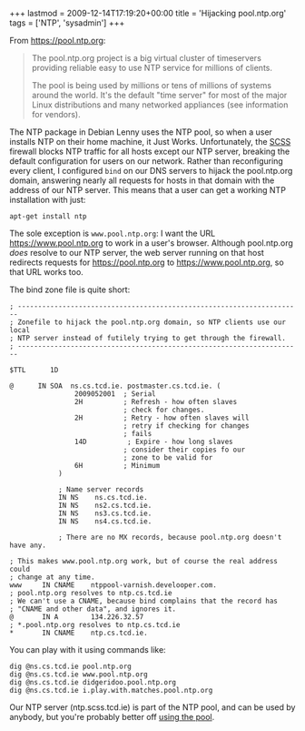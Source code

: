 +++
lastmod = 2009-12-14T17:19:20+00:00
title = 'Hijacking pool.ntp.org'
tags = ['NTP', 'sysadmin']
+++

From <https://pool.ntp.org>:

> The pool.ntp.org project is a big virtual cluster of timeservers providing
> reliable easy to use NTP service for millions of clients.
>
> The pool is being used by millions or tens of millions of systems around the
> world. It's the default "time server" for most of the major Linux
> distributions and many networked appliances (see information for vendors).

The NTP package in Debian Lenny uses the NTP pool, so when a user installs NTP
on their home machine, it Just Works. Unfortunately, the
[SCSS](https://www.scss.tcd.ie/) firewall blocks NTP traffic for all hosts
except our NTP server, breaking the default configuration for users on our
network. Rather than reconfiguring every client, I configured `bind` on our DNS
servers to hijack the pool.ntp.org domain, answering nearly all requests for
hosts in that domain with the address of our NTP server. This means that a user
can get a working NTP installation with just:

```shell
apt-get install ntp
```

The sole exception is `www.pool.ntp.org`: I want the URL
<https://www.pool.ntp.org> to work in a user's browser. Although pool.ntp.org
_does_ resolve to our NTP server, the web server running on that host redirects
requests for <https://pool.ntp.org> to <https://www.pool.ntp.org>, so that URL
works too.

The bind zone file is quite short:

<!-- markdownlint-disable MD010 -->

```bindzone
; ----------------------------------------------------------------------
; Zonefile to hijack the pool.ntp.org domain, so NTP clients use our local
; NTP server instead of futilely trying to get through the firewall.
; ----------------------------------------------------------------------

$TTL      1D

@      IN SOA  ns.cs.tcd.ie. postmaster.cs.tcd.ie. (
                2009052001  ; Serial
                2H          ; Refresh - how often slaves
                            ; check for changes.
                2H          ; Retry - how often slaves will
                            ; retry if checking for changes
                            ; fails
                14D          ; Expire - how long slaves
                            ; consider their copies fo our
                            ; zone to be valid for
                6H          ; Minimum
            )

            ; Name server records
            IN NS    ns.cs.tcd.ie.
            IN NS    ns2.cs.tcd.ie.
            IN NS    ns3.cs.tcd.ie.
            IN NS    ns4.cs.tcd.ie.

            ; There are no MX records, because pool.ntp.org doesn't have any.

; This makes www.pool.ntp.org work, but of course the real address could
; change at any time.
www		IN CNAME	ntppool-varnish.develooper.com.
; pool.ntp.org resolves to ntp.cs.tcd.ie
; We can't use a CNAME, because bind complains that the record has
; "CNAME and other data", and ignores it.
@		IN A		134.226.32.57
; *.pool.ntp.org resolves to ntp.cs.tcd.ie
*		IN CNAME	ntp.cs.tcd.ie.
```

<!-- markdownlint-restore -->

You can play with it using commands like:

```shell
dig @ns.cs.tcd.ie pool.ntp.org
dig @ns.cs.tcd.ie www.pool.ntp.org
dig @ns.cs.tcd.ie didgeridoo.pool.ntp.org
dig @ns.cs.tcd.ie i.play.with.matches.pool.ntp.org
```

Our NTP server (ntp.scss.tcd.ie) is part of the NTP pool, and can be used by
anybody, but you're probably better off [using the
pool](https://www.pool.ntp.org/en/use.html).
